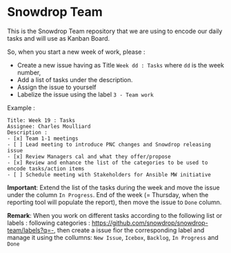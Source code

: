 # Snowdrop Team

This is the Snowdrop Team repository that we are using to encode our daily tasks and will use as Kanban Board.

So, when you start a new week of work, please :
- Create a new issue having as Title `Week dd : Tasks` where `dd` is the week number,
- Add a list of tasks under the description. 
- Assign the issue to yourself
- Labelize the issue using the label `3 - Team work`

Example : 
```
Title: Week 19 : Tasks
Assignee: Charles Moulliard
Description : 
- [x] Team 1-1 meetings
- [ ] Lead meeting to introduce PNC changes and Snowdrop releasing issue
- [x] Review Managers cal and what they offer/propose
- [x] Review and enhance the list of the categories to be used to encode tasks/action items
- [ ] Schedule meeting with Stakeholders for Ansible MW initiative
```

**Important**: Extend the list of the tasks during the week and move the issue under the column `In Progress`. End of the week (= Thursday, when the reporting tool will populate the report), then move the issue to `Done` column.

**Remark**: When you work on different tasks according to the following list or labels : following categories : https://github.com/snowdrop/snowdrop-team/labels?q=-, then create a issue fior the corresponding label and manage it using the collumns: `New Issue`, `Icebox`, `Backlog`, `In Progress` and `Done`
